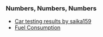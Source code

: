 ### Numbers, Numbers, Numbers
- [Car testing results by saika159](https://docs.google.com/spreadsheets/d/1fEiSt0_Ymaj9Wnxf8r3DS2A3iSHHjZj9StUSQvH7Rd4/edit#gid=0)
- [Fuel Consumption](https://www.gtplanet.net/forum/threads/gran-turismo-sport-fuel-consumption-list-tire-usage.372334/)
